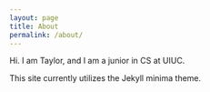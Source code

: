 ```yaml
---
layout: page
title: About
permalink: /about/
---
```


Hi. I am Taylor, and I am a junior in CS at UIUC.

This site currently utilizes the Jekyll minima theme.

